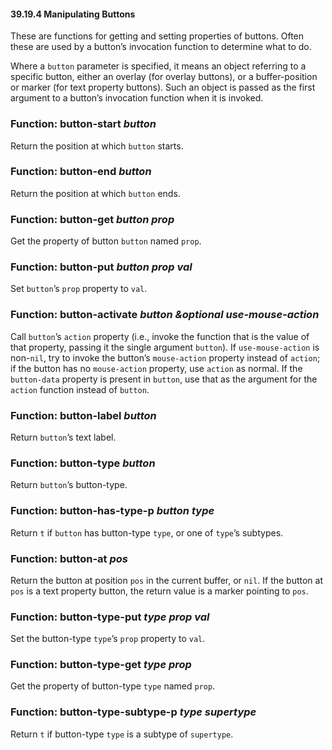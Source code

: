 

#### 39.19.4 Manipulating Buttons

These are functions for getting and setting properties of buttons. Often these are used by a button’s invocation function to determine what to do.

Where a `button` parameter is specified, it means an object referring to a specific button, either an overlay (for overlay buttons), or a buffer-position or marker (for text property buttons). Such an object is passed as the first argument to a button’s invocation function when it is invoked.

### Function: **button-start** *button*

Return the position at which `button` starts.

### Function: **button-end** *button*

Return the position at which `button` ends.

### Function: **button-get** *button prop*

Get the property of button `button` named `prop`.

### Function: **button-put** *button prop val*

Set `button`’s `prop` property to `val`.

### Function: **button-activate** *button \&optional use-mouse-action*

Call `button`’s `action` property (i.e., invoke the function that is the value of that property, passing it the single argument `button`). If `use-mouse-action` is non-`nil`, try to invoke the button’s `mouse-action` property instead of `action`; if the button has no `mouse-action` property, use `action` as normal. If the `button-data` property is present in `button`, use that as the argument for the `action` function instead of `button`.

### Function: **button-label** *button*

Return `button`’s text label.

### Function: **button-type** *button*

Return `button`’s button-type.

### Function: **button-has-type-p** *button type*

Return `t` if `button` has button-type `type`, or one of `type`’s subtypes.

### Function: **button-at** *pos*

Return the button at position `pos` in the current buffer, or `nil`. If the button at `pos` is a text property button, the return value is a marker pointing to `pos`.

### Function: **button-type-put** *type prop val*

Set the button-type `type`’s `prop` property to `val`.

### Function: **button-type-get** *type prop*

Get the property of button-type `type` named `prop`.

### Function: **button-type-subtype-p** *type supertype*

Return `t` if button-type `type` is a subtype of `supertype`.
